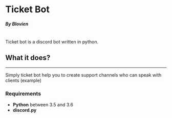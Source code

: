 # Ticket Bot
##### By Blovien
#
#
Ticket bot is a discord bot written in python.

## What it does?
***
Simply ticket bot help you to create support channels who can speak with clients (example)

### Requirements
* **Python** between 3.5 and 3.6
* **discord.py**
